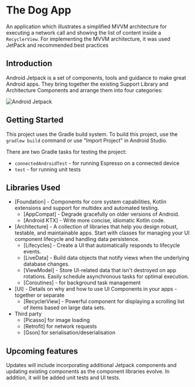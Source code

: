 The Dog App
=========================

An application which illustrates a simplified MVVM architecture for executing a network call and showing
the list of content inside a `RecyclerView`. For implementing the MVVM architecture, it was used JetPack and
recommended best practices

Introduction
------------

Android Jetpack is a set of components, tools and guidance to make great Android apps. They bring
together the existing Support Library and Architecture Components and arrange them into four
categories:

![Android Jetpack](screenshots/jetpack_donut.png "Android Jetpack Components")



Getting Started
---------------
This project uses the Gradle build system. To build this project, use the
`gradlew build` command or use "Import Project" in Android Studio.

There are two Gradle tasks for testing the project:
* `connectedAndroidTest` - for running Espresso on a connected device
* `test` - for running unit tests


Libraries Used
--------------
* [Foundation] - Components for core system capabilities, Kotlin extensions and support for
  multidex and automated testing.
    * [AppCompat] - Degrade gracefully on older versions of Android.
    * [Android KTX] - Write more concise, idiomatic Kotlin code.
* [Architecture] - A collection of libraries that help you design robust, testable, and
  maintainable apps. Start with classes for managing your UI component lifecycle and handling data
  persistence.
    * [Lifecycles] - Create a UI that automatically responds to lifecycle events.
    * [LiveData] - Build data objects that notify views when the underlying database changes.
    * [ViewModel] - Store UI-related data that isn't destroyed on app rotations. Easily schedule
      asynchronous tasks for optimal execution.
    * [Coroutines] - for background task management
* [UI] - Details on why and how to use UI Components in your apps - together or separate
    * [RecyclerView] - Powerful component for displaying a scrolling list of items based on large data sets.
* Third party
    * [Picasso] for image loading
    * [Retrofit] for network requests
    * [Gson] for serialisation/deserialisation

Upcoming features
-----------------
Updates will include incorporating additional Jetpack components and updating existing components
as the component libraries evolve. In addition, it will be added unit tests and UI tests.
